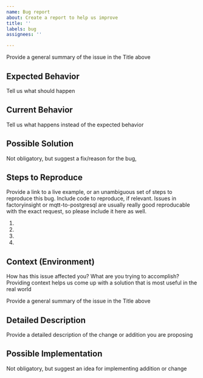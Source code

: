 ```yaml
---
name: Bug report
about: Create a report to help us improve
title: ''
labels: bug
assignees: ''

---
```


Provide a general summary of the issue in the Title above

## Expected Behavior

Tell us what should happen 

## Current Behavior

Tell us what happens instead of the expected behavior

## Possible Solution

Not obligatory, but suggest a fix/reason for the bug,

## Steps to Reproduce

Provide a link to a live example, or an unambiguous set of steps to reproduce this bug. Include code to reproduce, if relevant. Issues in factoryinsight or mqtt-to-postgresql are usually really good reproducable with the exact request, so please include it here as well.

1.
2.
3.
4.

## Context (Environment)

How has this issue affected you? What are you trying to accomplish?
Providing context helps us come up with a solution that is most useful in the real world

Provide a general summary of the issue in the Title above

## Detailed Description
Provide a detailed description of the change or addition you are proposing

## Possible Implementation
Not obligatory, but suggest an idea for implementing addition or change
